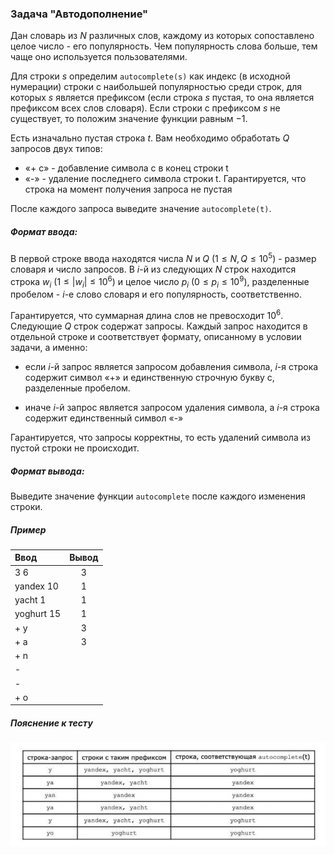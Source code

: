 ### Задача "Автодополнение"

Дан словарь из $N$ различных слов, каждому из которых сопоставлено целое число - его популярность. Чем популярность слова больше, тем чаще оно используется пользователями.

Для строки $s$ определим `autocomplete(s)` как индекс (в исходной нумерации) строки с наибольшей популярностью среди строк, для которых $s$ является префиксом 
(если строка $s$ пустая, то она является префиксом всех слов словаря). Если строки с префиксом $s$ не существует, то положим значение функции равным $-1$.


Есть изначально пустая строка $t$. Вам необходимо обработать $Q$ запросов двух типов:

-  «+ с» - добавление символа c в конец строки t
- «-» - удаление последнего символа строки t. Гарантируется, что строка на момент получения запроса не пустая


После каждого запроса выведите значение `autocomplete(t)`.


##### Формат ввода:

В первой строке ввода находятся числа $N$ и $Q$ $(1 \leq N, Q \leq 10^{5})$ - размер словаря и число запросов. В $і$-й из следующих $N$ строк находится строка 
$w_{i}$ $(1 ≤ |w_{i}| ≤ 10^{6})$ и целое число $p_{i}$ $(0 \leq p_{i} \leq 10^{9})$, разделенные пробелом - $і$-е слово словаря и его популярность, соответственно.


Гарантируется, что суммарная длина слов не превосходит $10^{6}$. Следующие $Q$ строк содержат запросы. Каждый запрос находится в отдельной строке 
и соответствует формату, описанному в условии задачи, а именно:

- если $і$-й запрос является запросом добавления символа, $і$-я строка содержит символ «+» и единственную строчную букву с, разделенные пробелом.

- иначе $і$-й запрос является запросом удаления символа, а $і$-я строка содержит единственный символ «-»


Гарантируется, что запросы корректны, то есть удалений символа из пустой строки не происходит.


##### Формат вывода:
Выведите значение функции `autocomplete` после каждого изменения строки.


##### Пример
| Ввод  | Вывод
|:------------- |:---------------:|
| 3 6           | 3               |
| yandex 10     | 1               |
| yacht 1       | 1               |
| yoghurt 15    | 1               |
| + y           | 3               |
| + a           | 3               |
| + n           |                 |
| -             |                 |
| -             |                 |
| + o           |                 |

##### Пояснение к тесту
![Иллюстрация к проекту](https://github.com/GiBBS-Matvey/Source-cpp/raw/master/Autocompletion_hard/Images/Autocompletion_explanation.png)

